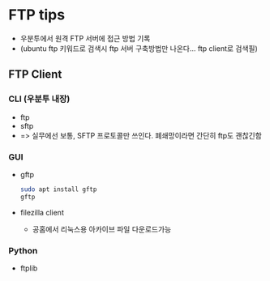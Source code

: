# FTP tips

- 우분투에서 원격 FTP 서버에 접근 방법 기록
- (ubuntu ftp 키워드로 검색시 ftp 서버 구축방법만 나온다... ftp client로 검색필)

## FTP Client

### CLI (우분투 내장)

- ftp
- sftp
- => 실무에선 보통, SFTP 프로토콜만 쓰인다. 폐쇄망이라면 간단히 ftp도 괜찮긴함

### GUI

- gftp

    ```sh
    sudo apt install gftp
    gftp
    ```

- filezilla client
  - 공홈에서 리눅스용 아카이브 파일 다운로드가능

### Python

- ftplib

